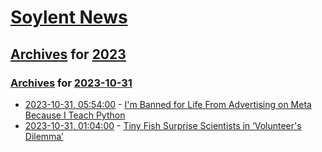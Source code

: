 # [Soylent News](../../../README.md)

## [Archives](../../index.md) for [2023](../index.md)

### [Archives](../../index.md) for [2023-10-31](index.md)

* [2023-10-31, 05:54:00](https://soylentnews.org/article.pl?sid=23/10/30/1031225&from=rss) - [I'm Banned for Life From Advertising on Meta Because I Teach Python](https://soylentnews.org/article.pl?sid=23/10/30/1031225&from=rss)
* [2023-10-31, 01:04:00](https://soylentnews.org/article.pl?sid=23/10/29/1628232&from=rss) - [Tiny Fish Surprise Scientists in ‘Volunteer's Dilemma’](https://soylentnews.org/article.pl?sid=23/10/29/1628232&from=rss)
